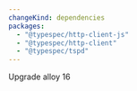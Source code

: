 ```yaml
---
changeKind: dependencies
packages:
  - "@typespec/http-client-js"
  - "@typespec/http-client"
  - "@typespec/tspd"
---
```


Upgrade alloy 16